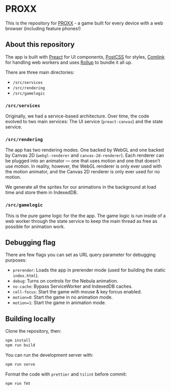 # PROXX

This is the repository for [PROXX](https://proxx.app) - a game built for every device with a web browser (including feature phones!)

## About this repository

The app is built with [Preact](https://github.com/developit/preact) for UI components, [PostCSS](https://github.com/postcss/postcss) for styles, [Comlink](https://github.com/GoogleChromeLabs/comlink) for handling web workers and uses [Rollup](https://github.com/rollup/rollup) to bundle it all up.

There are three main directories:

- `/src/services`
- `/src/rendering`
- `/src/gamelogic`

### `/src/services`

Originally, we had a service-based architecture. Over time, the code evolved to two main services: The UI service (`preact-canvas`) and the state service.

### `/src/rendering`

The app has two rendering modes. One backed by WebGL and one backed by Canvas 2D (`webgl-renderer` and `canvas-2d-renderer`). Each renderer can be plugged into an animator — one that uses motion and one that doesn’t use motion. In reality, however, the WebGL renderer is only ever used with the motion animator, and the Canvas 2D renderer is only ever used for no motion.

We generate all the sprites for our animations in the background at load time and store them in IndexedDB.

### `/src/gamelogic`

This is the pure game logic for the the app. The game logic is run inside of a web worker through the state service to keep the main thread as free as possible for animation work.

## Debugging flag

There are few flags you can set as URL query parameter for debugging purposes:

- `prerender`: Loads the app in prerender mode (used for building the static `index.html`).
- `debug`: Turns on controls for the Nebula animation.
- `no-cache`: Bypass ServiceWorker and IndexedDB caches.
- `cell-focus`: Start the game with mouse & key forcus enabled.
- `motion=0`: Start the game in no animation mode.
- `motion=1`: Start the game in animation mode.

## Building locally

Clone the repository, then:

```sh
npm install
npm run build
```

You can run the development server with:

```sh
npm run serve
```

Format the code with `prettier` and `tslint` before commit:

```
npm run fmt
```
